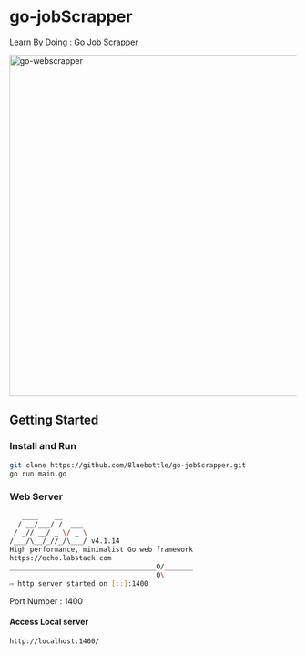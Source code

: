 # go-jobScrapper
Learn By Doing : Go Job Scrapper

<img width="600" alt="go-webscrapper" src="https://user-images.githubusercontent.com/48475824/74046085-373f0d80-4a11-11ea-89e4-1a42c2f180fc.png">

## Getting Started
### Install and Run
```bash
git clone https://github.com/8luebottle/go-jobScrapper.git
go run main.go
```

### Web Server
```bash
   ____    __
  / __/___/ /  ___
 / _// __/ _ \/ _ \
/___/\__/_//_/\___/ v4.1.14
High performance, minimalist Go web framework
https://echo.labstack.com
____________________________________O/_______
                                    O\
⇨ http server started on [::]:1400
```
Port Number : 1400

#### Access Local server
```bash
http://localhost:1400/
```
